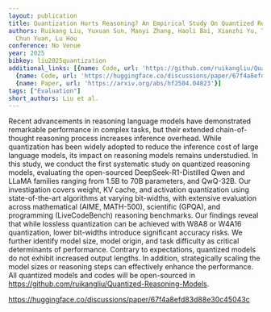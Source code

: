 ```yaml
---
layout: publication
title: Quantization Hurts Reasoning? An Empirical Study On Quantized Reasoning Models
authors: Ruikang Liu, Yuxuan Sun, Manyi Zhang, Haoli Bai, Xianzhi Yu, Tiezheng Yu,
  Chun Yuan, Lu Hou
conference: No Venue
year: 2025
bibkey: liu2025quantization
additional_links: [{name: Code, url: 'https://github.com/ruikangliu/Quantized-Reasoning-Models'},
  {name: Code, url: 'https://huggingface.co/discussions/paper/67f4a8efd83d88e30c45043c'},
  {name: Paper, url: 'https://arxiv.org/abs/hf2504.04823'}]
tags: ["Evaluation"]
short_authors: Liu et al.
---
```

Recent advancements in reasoning language models have demonstrated remarkable performance in complex tasks, but their extended chain-of-thought reasoning process increases inference overhead. While quantization has been widely adopted to reduce the inference cost of large language models, its impact on reasoning models remains understudied. In this study, we conduct the first systematic study on quantized reasoning models, evaluating the open-sourced DeepSeek-R1-Distilled Qwen and LLaMA families ranging from 1.5B to 70B parameters, and QwQ-32B. Our investigation covers weight, KV cache, and activation quantization using state-of-the-art algorithms at varying bit-widths, with extensive evaluation across mathematical (AIME, MATH-500), scientific (GPQA), and programming (LiveCodeBench) reasoning benchmarks. Our findings reveal that while lossless quantization can be achieved with W8A8 or W4A16 quantization, lower bit-widths introduce significant accuracy risks. We further identify model size, model origin, and task difficulty as critical determinants of performance. Contrary to expectations, quantized models do not exhibit increased output lengths. In addition, strategically scaling the model sizes or reasoning steps can effectively enhance the performance. All quantized models and codes will be open-sourced in https://github.com/ruikangliu/Quantized-Reasoning-Models.

https://huggingface.co/discussions/paper/67f4a8efd83d88e30c45043c